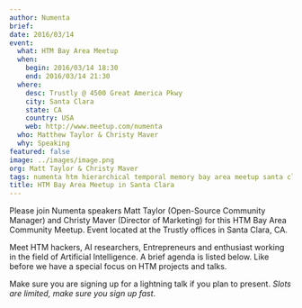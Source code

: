 ```yaml
---
author: Numenta
brief:
date: 2016/03/14
event:
  what: HTM Bay Area Meetup
  when:
    begin: 2016/03/14 18:30
    end: 2016/03/14 21:30
  where:
    desc: Trustly @ 4500 Great America Pkwy
    city: Santa Clara
    state: CA
    country: USA
    web: http://www.meetup.com/numenta
  who: Matthew Taylor & Christy Maver
  why: Speaking
featured: false
image: ../images/image.png
org: Matt Taylor & Christy Maver
tags: numenta htm hierarchical temporal memory bay area meetup santa clara ca
title: HTM Bay Area Meetup in Santa Clara
---
```


Please join Numenta speakers Matt Taylor (Open-Source Community Manager) and
Christy Maver (Director of Marketing) for this HTM Bay Area Community Meetup.
Event located at the Trustly offices in Santa Clara, CA.

Meet HTM hackers, AI researchers, Entrepreneurs and enthusiast working in the
field of Artificial Intelligence. A brief agenda is listed below.  Like before
we have a special focus on HTM projects and talks.

Make sure you are signing up for a lightning talk if you plan to present. *Slots
are limited, make sure you sign up fast*.

